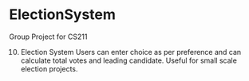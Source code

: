 # ElectionSystem
Group Project for CS211

10. Election System
Users can enter choice as per preference and can calculate total votes and leading candidate. Useful for small scale election projects.
